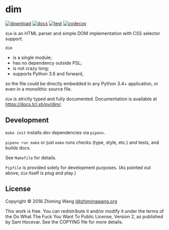 # dim

[![download](https://img.shields.io/badge/download-dim.py-brightgreen.svg)](https://raw.githubusercontent.com/zmwangx/dim/master/dim.py)
[![docs](https://img.shields.io/badge/documentation-dev-brightgreen.svg)](https://docs.tcl.sh/py/dim/)
[![test](https://github.com/zmwangx/dim/workflows/test/badge.svg)](https://github.com/zmwangx/dim/actions)
[![codecov](https://codecov.io/gh/zmwangx/dim/branch/master/graph/badge.svg)](https://codecov.io/gh/zmwangx/dim)

`dim` is an HTML parser and simple DOM implementation with CSS selector support.

`dim`

- is a single module;
- has no dependency outside PSL;
- is not crazy long;
- supports Python 3.6 and forward,

so the file could be directly embedded in any Python 3.4+ application, or even in a monolithic source file.

`dim` is strictly typed and fully documented. Documentation is available at <https://docs.tcl.sh/py/dim/>.

## Development

`make init` installs dev dependencies via `pipenv`.

`pipenv run make` or just `make` runs checks (type, style, etc.) and tests, and builds docs.

See `Makefile` for details.

`Pipfile` is provided solely for development purposes. (As pointed out above, `dim` itself is plug and play.)

## License

Copyright © 2018 Zhiming Wang <i@zhimingwang.org>

This work is free. You can redistribute it and/or modify it under the
terms of the Do What The Fuck You Want To Public License, Version 2,
as published by Sam Hocevar. See the COPYING file for more details.
